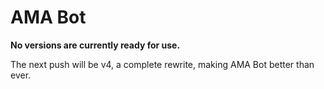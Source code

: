 # AMA Bot

**No versions are currently ready for use.**

The next push will be v4, a complete rewrite, making AMA Bot better than ever.
